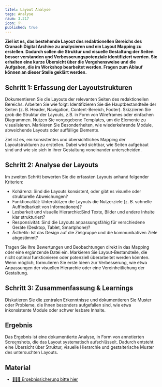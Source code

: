 ```yaml
---
titel: Layout Analyse
tags: Analyse
raum: 3.217
icon: 🩺
published: true
---
```





**Ziel ist es, das bestehende Layout des redaktionellen Bereichs des Cranach Digital Archive zu analysieren und ein Layout Mapping zu erstellen. Dadurch sollen die Struktur und visuelle Gestaltung der Seiten besser verstanden und Verbesserungspotenziale identifiziert werden. Sie erhalten eine kurze Übersicht über die Vorgehensweise und die Aufgaben, die im Workshop bearbeitet werden. Fragen zum Ablauf können an dieser Stelle geklärt werden.**



<div class="is-medium">

## Schritt 1: Erfassung der Layoutstrukturen

Dokumentieren Sie die Layouts der relevanten Seiten des redaktionellen Bereichs. Arbeiten Sie wie folgt:
Identifizieren Sie die Hauptbestandteile der Seiten (z. B. Header, Navigation, Content-Bereich, Footer).
Skizzieren Sie grob die Struktur der Layouts, z.B. in Form von Wireframes oder einfachen Diagrammen. Nutzen Sie vorgegebene Templates, um die Elemente zu visualisieren. Markieren Sie Besonderheiten, wie wiederkehrende Module, abweichende Layouts oder auffällige Elemente.

Ziel ist es, ein konsistentes und übersichtliches Mapping der Layoutstrukturen zu erstellen. Dabei wird sichtbar, wie Seiten aufgebaut sind und wie sie sich in ihrer Gestaltung voneinander unterscheiden.


## Schritt 2: Analyse der Layouts

Im zweiten Schritt bewerten Sie die erfassten Layouts anhand folgender Kriterien:
- Kohärenz: Sind die Layouts konsistent, oder gibt es visuelle oder strukturelle Abweichungen?
- Funktionalität: Unterstützen die Layouts die Nutzerziele (z. B. schnelle Auffindbarkeit von Informationen)?
- Lesbarkeit und visuelle Hierarchie:Sind Texte, Bilder und andere Inhalte klar strukturiert?
- Responsivität: Sind die Layouts anpassungsfähig für verschiedene Geräte (Desktop, Tablet, Smartphone)?
- Ästhetik: Ist das Design auf die Zielgruppe und die kommunikativen Ziele abgestimmt?

Tragen Sie Ihre Bewertungen und Beobachtungen direkt in das Mapping oder eine ergänzende Datei ein. Markieren Sie Layout-Bestandteile, die nicht optimal funktionieren oder potenziell überarbeitet werden könnten. Wenn möglich, formulieren Sie erste Ideen zur Verbesserung, wie etwa Anpassungen der visuellen Hierarchie oder eine Vereinheitlichung der Gestaltung.


## Schritt 3: Zusammenfassung & Learnings

Diskutieren Sie die zentralen Erkenntnisse und dokumentieren Sie Muster oder Probleme, die Ihnen besonders aufgefallen sind, wie etwa inkonsistente Module oder schwer lesbare Inhalte.

## Ergebnis

Das Ergebnis ist eine dokumentierte Analyse, in Form von annotierten Screenshots, die das Layout systematisch aufschlüsselt. Dadurch entsteht eine Übersicht über Struktur, visuelle Hierarchie und gestalterische Muster des untersuchten Layouts.

## Material
- [🧑🏽‍🏫 Ergebnissicherung bitte hier](https://miro.com/app/board/uXjVL53RuTs=/?share_link_id=933064673136)

</div>